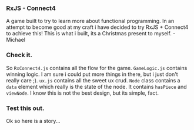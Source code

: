 ### RxJS - Connect4
A game built to try to learn more about functional programming.  In an attempt to become good at my craft i have decided to try RxJS + Connect4 to achieve this!  This is what i built, its a Christmas present to myself. - Michael

### Check it.
So `RxConnect4.js` contains all the flow for the game.  `GameLogic.js` contains winning logic.  I am sure i could put more things in there, but i just don't really care ;).  `ux.js` contains all the sweet ux crud.  `Node` class contains a `data` element which really is the state of the node.  It contains `hasPiece` and `viewNode`.  I know this is not the best design, but its simple, fact.

### Test this out.
Ok so here is a story...